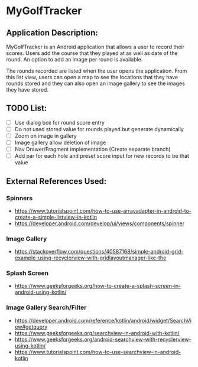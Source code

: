 # MyGolfTracker

## Application Description:
MyGolfTracker is an Android application that allows a user to record their scores. Users add the course that they played at as well as date of the round.
An option to add an image per round is available.

The rounds recorded are listed when the user opens the application. From this list view, users can open a map to see the locations that they have rounds stored and they can also open an image gallery to see the images they have stored.

## TODO List:
- [ ] Use dialog box for round score entry
- [ ] Do not used stored value for rounds played but generate dynamically
- [ ] Zoom on image in gallery
- [ ] Image gallery allow deletion of image
- [ ] Nav Drawer/Fragment implementation (Create separate branch)
- [ ] Add par for each hole and preset score input for new records to be that value

## External References Used:
### Spinners
- https://www.tutorialspoint.com/how-to-use-arrayadapter-in-android-to-create-a-simple-listview-in-kotlin
- https://developer.android.com/develop/ui/views/components/spinner

### Image Gallery
- https://stackoverflow.com/questions/40587168/simple-android-grid-example-using-recyclerview-with-gridlayoutmanager-like-the

### Splash Screen
- https://www.geeksforgeeks.org/how-to-create-a-splash-screen-in-android-using-kotlin/

### Image Gallery Search/Filter
- https://developer.android.com/reference/kotlin/android/widget/SearchView#getquery
- https://www.geeksforgeeks.org/searchview-in-android-with-kotlin/
- https://www.geeksforgeeks.org/android-searchview-with-recyclerview-using-kotlin/
- https://www.tutorialspoint.com/how-to-use-searchview-in-android-kotlin
